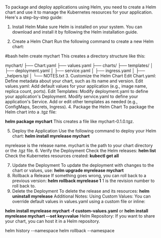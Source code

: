 To package and deploy applications using Helm, you need to create a Helm chart and use it to manage the Kubernetes resources for your application. Here's a step-by-step guide:

1. Install Helm
Make sure Helm is installed on your system. You can download and install it by following the Helm installation guide.

2. Create a Helm Chart
Run the following command to create a new Helm chart:

#bash
helm create mychart
This creates a directory structure like this:

mychart/
├── Chart.yaml
├── values.yaml
├── charts/
├── templates/
│   ├── deployment.yaml
│   ├── service.yaml
│   ├── ingress.yaml
│   ├── _helpers.tpl
│   └── NOTES.txt
3. Customize the Helm Chart
Edit Chart.yaml: Define metadata about your chart, such as its name and version.
Edit values.yaml: Add default values for your application (e.g., image name, replica count, ports).
Edit Templates:
Modify deployment.yaml to define your application's Deployment.
Modify service.yaml to define your application's Service.
Add or edit other templates as needed (e.g., ConfigMaps, Secrets, Ingress).
4. Package the Helm Chart
To package the Helm chart into a .tgz file:

**helm package mychart**
This creates a file like mychart-0.1.0.tgz.

5. Deploy the Application
Use the following command to deploy your Helm chart:
**helm install myrelease mychart**

myrelease is the release name.
mychart is the path to your chart directory or the .tgz file.
6. Verify the Deployment
Check the Helm releases:
**helm list**
Check the Kubernetes resources created:
**kubectl get all**

7. Update the Deployment
To update the deployment with changes to the chart or values, use:
**helm upgrade myrelease mychart**
8. Rollback a Release
If something goes wrong, you can roll back to a previous version:
**helm rollback myrelease 1**
1 is the revision number to roll back to.
9. Delete the Deployment
To delete the release and its resources:
**helm uninstall myrelease**
Additional Notes:
Using Custom Values: You can override default values in values.yaml using a custom file or inline:

**helm install myrelease mychart -f custom-values.yaml**
or
**helm install myrelease mychart --set key=value**
Helm Repository: If you want to share your chart, you can host it in a Helm repository.

helm history <release-name> --namespace <namespace>
helm rollback <release-name> <revision> --namespace <namespace>
